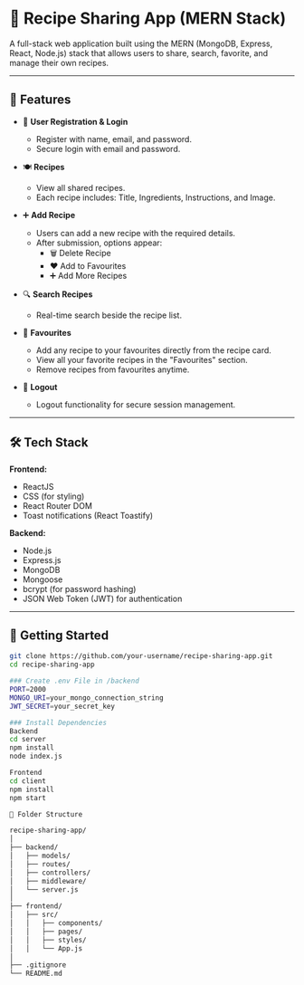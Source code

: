 # 🥘 Recipe Sharing App (MERN Stack)

A full-stack web application built using the MERN (MongoDB, Express, React, Node.js) stack that allows users to share, search, favorite, and manage their own recipes.

---

## 🔧 Features

- 👤 **User Registration & Login**
  - Register with name, email, and password.
  - Secure login with email and password.

- 🍽️ **Recipes**
  - View all shared recipes.
  - Each recipe includes: Title, Ingredients, Instructions, and Image.

- ➕ **Add Recipe**
  - Users can add a new recipe with the required details.
  - After submission, options appear:
    - 🗑️ Delete Recipe
    - ❤️ Add to Favourites
    - ➕ Add More Recipes

- 🔍 **Search Recipes**
  - Real-time search beside the recipe list.

- 🌟 **Favourites**
  - Add any recipe to your favourites directly from the recipe card.
  - View all your favorite recipes in the "Favourites" section.
  - Remove recipes from favourites anytime.


- 🚪 **Logout**
  - Logout functionality for secure session management.

---

## 🛠️ Tech Stack

**Frontend:**
- ReactJS
- CSS (for styling)
- React Router DOM
- Toast notifications (React Toastify)

**Backend:**
- Node.js
- Express.js
- MongoDB
- Mongoose
- bcrypt (for password hashing)
- JSON Web Token (JWT) for authentication

---

## 🚀 Getting Started

```bash
git clone https://github.com/your-username/recipe-sharing-app.git
cd recipe-sharing-app

### Create .env File in /backend
PORT=2000
MONGO_URI=your_mongo_connection_string
JWT_SECRET=your_secret_key

### Install Dependencies
Backend
cd server
npm install
node index.js

Frontend
cd client
npm install
npm start

📂 Folder Structure

recipe-sharing-app/
│
├── backend/
│   ├── models/
│   ├── routes/
│   ├── controllers/
│   ├── middleware/
│   └── server.js
│
├── frontend/
│   ├── src/
│   │   ├── components/
│   │   ├── pages/
│   │   ├── styles/
│   │   └── App.js
│
├── .gitignore
└── README.md
